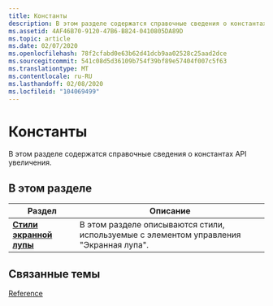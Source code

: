 ```yaml
---
title: Константы
description: В этом разделе содержатся справочные сведения о константах API увеличения.
ms.assetid: 4AF46B70-9120-47B6-B824-0410805DA89D
ms.topic: article
ms.date: 02/07/2020
ms.openlocfilehash: 78f2cfabd0e63b62d41dcb9aa02528c25aad2dce
ms.sourcegitcommit: 541c08d5d36109b754f39bf89e57404f007c5f63
ms.translationtype: MT
ms.contentlocale: ru-RU
ms.lasthandoff: 02/08/2020
ms.locfileid: "104069499"
---
```

# <a name="constants"></a>Константы

В этом разделе содержатся справочные сведения о константах API увеличения.

## <a name="in-this-section"></a>В этом разделе

| Раздел | Описание |
|---|---|
| [**Стили экранной лупы**](magapi-magnifier-styles.md)<br/> | В этом разделе описываются стили, используемые с элементом управления "Экранная лупа".<br/> |

## <a name="related-topics"></a>Связанные темы

[Reference](entry-magapi-ref.md)
